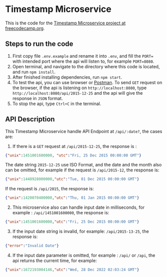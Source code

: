 # Timestamp Microservice

This is the code for the [Timestamp Microservice project at freecodecamp.org](https://www.freecodecamp.org/learn/back-end-development-and-apis/back-end-development-and-apis-projects/timestamp-microservice). 

## Steps to run the code
1. First copy file `.env.example` and rename it into `.env`, and fill the `PORT=` with intended port where the api  will listen to, for example `PORT=8080`.
2. Open terminal, and navigate to the directory where this code is located, and run `npm install`.
3. After finished installing dependencies, run `npm start`.
4. To test the api, you can use browser or [Postman](https://www.postman.com/downloads/). To send `GET` request on the browser, if the api is listening on `http://localhost:8080`, type `http://localhost:8080/api/2015-12-25` and the api will give the response in `JSON` format.
5. To stop the api, type `Ctrl+C` in the terminal.

## API Description
This Timestamp Microservice handle API Endpoint at `/api/:date?`, the cases are:
1. If there is a `GET` request at `/api/2015-12-25`, the response is :
```JSON
{"unix":1451001600000, "utc":"Fri, 25 Dec 2015 00:00:00 GMT"}
```
The date string `2015-12-25` use ISO Format, and the date and the month also can be omitted, for example if the request is `/api/2015-12`, the response is:
```JSON
{"unix":1448928000000,"utc":"Tue, 01 Dec 2015 00:00:00 GMT"}
```
If the request is `/api/2015`, the response is:
```JSON
{"unix":1420070400000,"utc":"Thu, 01 Jan 2015 00:00:00 GMT"}
```
2. This microservice also can handle input date in milliseconds, for example : `/api/1451001600000`, the response is:
```JSON
{"unix":1451001600000,"utc":"Fri, 25 Dec 2015 00:00:00 GMT"}
```
3. If the input date string is invalid, for example: `/api/2015-13-25`, the response is:
```JSON
{"error":"Invalid Date"}
```
4. If the input date parameter is omitted, for example : `/api/` or `/api`, the api returns the current time, for example:
```JSON
{"unix":1672193004146,"utc":"Wed, 28 Dec 2022 02:03:24 GMT"}
```